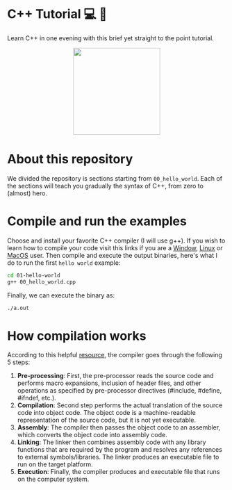 # C++ Tutorial   💻 💾 
Learn C++ in one evening with this brief yet straight to the point tutorial.

<p align="center">
  <img width="200" height="200" src="https://upload.wikimedia.org/wikipedia/commons/1/18/ISO_C%2B%2B_Logo.svg">
</p>

# About this repository

We divided the repository is sections starting from `00_hello_world`. Each of the sections will teach you gradually the syntax of C++, from zero to (almost) hero.

# Compile and run the examples

Choose and install your favorite C++ compiler (I will use g++). If you wish to learn how to compile your code visit this links if you are a [Window](https://stackoverflow.com/questions/11365850/run-c-in-command-prompt-windows), [Linux](https://www.cyberciti.biz/faq/howto-compile-and-run-c-cplusplus-code-in-linux/) or [MacOS](https://siytek.com/how-to-compile-cpp-on-a-mac/) user. Then compile and execute the output binaries, here's what I do to run the first `hello world` example:

```sh
cd 01-hello-world
g++ 00_hello_world.cpp
```

Finally, we can execute the binary as:

```sh
./a.out
```

# How compilation works

According to this helpful [resource](https://www.mycplus.com/tutorials/cplusplus-programming-tutorials/what-are-the-best-c-compilers-to-use-in-2023/#google_vignette), the compiler goes through the following 5 steps:

1. **Pre-processing**: First, the pre-processor reads the source code and performs macro expansions, inclusion of header files, and other operations as specified by pre-processor directives (#include, #define, #ifndef, etc.).
2. **Compilation**: Second step performs the actual translation of the source code into object code. The object code is a machine-readable representation of the source code, but it is not yet executable.
3. **Assembly**: The compiler then passes the object code to an assembler, which converts the object code into assembly code.
4. **Linking**: The linker then combines assembly code with any library functions that are required by the program and resolves any references to external symbols/libraries. The linker produces an executable file to run on the target platform.
5. **Execution**: Finally, the compiler produces and executable file that runs on the computer system.

